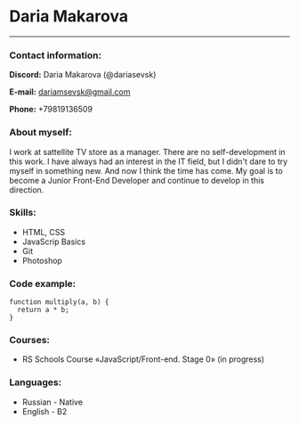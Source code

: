 # Daria Makarova

---

### Contact information:

**Discord:** Daria Makarova (@dariasevsk)

**E-mail:** dariamsevsk@gmail.com

**Phone:** +79819136509

### About myself:

I work at sattellite TV store as a manager. There are no self-development in this work. I have always had an interest in the IT field, but I didn't dare to try myself in something new. And now I think the time has come.
My goal is to become a Junior Front-End Developer and continue to develop in this direction.

### Skills:

- HTML, CSS
- JavaScrip Basics
- Git
- Photoshop

### Code example:

```
function multiply(a, b) {
  return a * b;
}
```

### Courses:

- RS Schools Course «JavaScript/Front-end. Stage 0» (in progress)

### Languages:

- Russian - Native
- English - B2

